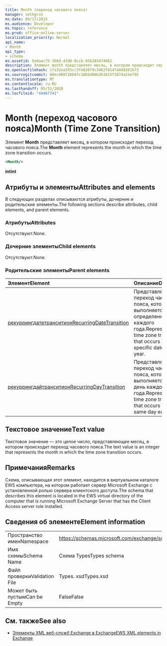 ```yaml
---
title: Month (переход часового пояса)
manager: sethgros
ms.date: 09/17/2015
ms.audience: Developer
ms.topic: reference
ms.prod: office-online-server
localization_priority: Normal
api_name:
- Month
api_type:
- schema
ms.assetid: 5e6aac75-366d-43d0-8ccb-956285474662
description: Элемент month представляет месяц, в котором происходит переход часового пояса.
ms.openlocfilehash: 1fa32ea355cc3fe826f9c34b2fd147a0d8201673
ms.sourcegitcommit: 88ec988f2bb67c1866d06b361615f3674a24e795
ms.translationtype: MT
ms.contentlocale: ru-RU
ms.lasthandoff: 05/31/2020
ms.locfileid: "44467741"
---
```

# <a name="month-time-zone-transition"></a><span data-ttu-id="7e276-103">Month (переход часового пояса)</span><span class="sxs-lookup"><span data-stu-id="7e276-103">Month (Time Zone Transition)</span></span>

<span data-ttu-id="7e276-104">Элемент **Month** представляет месяц, в котором происходит переход часового пояса.</span><span class="sxs-lookup"><span data-stu-id="7e276-104">The **Month** element represents the month in which the time zone transition occurs.</span></span> 
  
```xml
<Month/>
```

 <span data-ttu-id="7e276-105">**int**</span><span class="sxs-lookup"><span data-stu-id="7e276-105">**int**</span></span>
## <a name="attributes-and-elements"></a><span data-ttu-id="7e276-106">Атрибуты и элементы</span><span class="sxs-lookup"><span data-stu-id="7e276-106">Attributes and elements</span></span>

<span data-ttu-id="7e276-107">В следующих разделах описываются атрибуты, дочерние и родительские элементы.</span><span class="sxs-lookup"><span data-stu-id="7e276-107">The following sections describe attributes, child elements, and parent elements.</span></span>
  
### <a name="attributes"></a><span data-ttu-id="7e276-108">Атрибуты</span><span class="sxs-lookup"><span data-stu-id="7e276-108">Attributes</span></span>

<span data-ttu-id="7e276-109">Отсутствуют.</span><span class="sxs-lookup"><span data-stu-id="7e276-109">None.</span></span>
  
### <a name="child-elements"></a><span data-ttu-id="7e276-110">Дочерние элементы</span><span class="sxs-lookup"><span data-stu-id="7e276-110">Child elements</span></span>

<span data-ttu-id="7e276-111">Отсутствуют.</span><span class="sxs-lookup"><span data-stu-id="7e276-111">None.</span></span>
  
### <a name="parent-elements"></a><span data-ttu-id="7e276-112">Родительские элементы</span><span class="sxs-lookup"><span data-stu-id="7e276-112">Parent elements</span></span>

|<span data-ttu-id="7e276-113">**Элемент**</span><span class="sxs-lookup"><span data-stu-id="7e276-113">**Element**</span></span>|<span data-ttu-id="7e276-114">**Описание**</span><span class="sxs-lookup"><span data-stu-id="7e276-114">**Description**</span></span>|
|:-----|:-----|
|[<span data-ttu-id="7e276-115">рекуррингдатетранситион</span><span class="sxs-lookup"><span data-stu-id="7e276-115">RecurringDateTransition</span></span>](recurringdatetransition.md) <br/> |<span data-ttu-id="7e276-116">Представляет переход часового пояса, который выполняется в определенный день каждого года.</span><span class="sxs-lookup"><span data-stu-id="7e276-116">Represents a time zone transition that occurs on a specific date each year.</span></span>  <br/> |
|[<span data-ttu-id="7e276-117">рекуррингдайтранситион</span><span class="sxs-lookup"><span data-stu-id="7e276-117">RecurringDayTransition</span></span>](recurringdaytransition.md) <br/> |<span data-ttu-id="7e276-118">Представляет переход часового пояса, который выполняется в один день каждого года.</span><span class="sxs-lookup"><span data-stu-id="7e276-118">Represents a time zone transition that occurs on the same day each year.</span></span>  <br/> |
   
## <a name="text-value"></a><span data-ttu-id="7e276-119">Текстовое значение</span><span class="sxs-lookup"><span data-stu-id="7e276-119">Text value</span></span>

<span data-ttu-id="7e276-120">Текстовое значение — это целое число, представляющее месяц, в котором происходит переход часового пояса.</span><span class="sxs-lookup"><span data-stu-id="7e276-120">The text value is an integer that represents the month in which the time zone transition occurs.</span></span>
  
## <a name="remarks"></a><span data-ttu-id="7e276-121">Примечания</span><span class="sxs-lookup"><span data-stu-id="7e276-121">Remarks</span></span>

<span data-ttu-id="7e276-122">Схема, описывающая этот элемент, находится в виртуальном каталоге EWS компьютера, на котором работает сервер Microsoft Exchange с установленной ролью сервера клиентского доступа.</span><span class="sxs-lookup"><span data-stu-id="7e276-122">The schema that describes this element is located in the EWS virtual directory of the computer that is running Microsoft Exchange Server that has the Client Access server role installed.</span></span>
  
## <a name="element-information"></a><span data-ttu-id="7e276-123">Сведения об элементе</span><span class="sxs-lookup"><span data-stu-id="7e276-123">Element information</span></span>

|||
|:-----|:-----|
|<span data-ttu-id="7e276-124">Пространство имен</span><span class="sxs-lookup"><span data-stu-id="7e276-124">Namespace</span></span>  <br/> |https://schemas.microsoft.com/exchange/services/2006/types  <br/> |
|<span data-ttu-id="7e276-125">Имя схемы</span><span class="sxs-lookup"><span data-stu-id="7e276-125">Schema Name</span></span>  <br/> |<span data-ttu-id="7e276-126">Схема Types</span><span class="sxs-lookup"><span data-stu-id="7e276-126">Types schema</span></span>  <br/> |
|<span data-ttu-id="7e276-127">Файл проверки</span><span class="sxs-lookup"><span data-stu-id="7e276-127">Validation File</span></span>  <br/> |<span data-ttu-id="7e276-128">Types. xsd</span><span class="sxs-lookup"><span data-stu-id="7e276-128">Types.xsd</span></span>  <br/> |
|<span data-ttu-id="7e276-129">Может быть пустым</span><span class="sxs-lookup"><span data-stu-id="7e276-129">Can be Empty</span></span>  <br/> |<span data-ttu-id="7e276-130">False</span><span class="sxs-lookup"><span data-stu-id="7e276-130">False</span></span>  <br/> |
   
## <a name="see-also"></a><span data-ttu-id="7e276-131">См. также</span><span class="sxs-lookup"><span data-stu-id="7e276-131">See also</span></span>



- [<span data-ttu-id="7e276-132">Элементы XML веб-служб Exchange в Exchange</span><span class="sxs-lookup"><span data-stu-id="7e276-132">EWS XML elements in Exchange</span></span>](ews-xml-elements-in-exchange.md)

